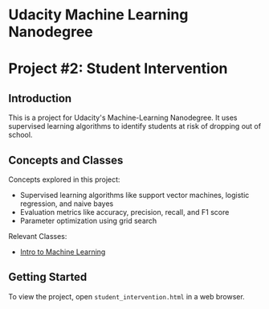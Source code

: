 # Udacity Machine Learning Nanodegree
# Project #2: Student Intervention

## Introduction
This is a project for Udacity's Machine-Learning Nanodegree. It uses supervised learning algorithms to identify students at risk of dropping out of school.


## Concepts and Classes
Concepts explored in this project:

  - Supervised learning algorithms like support vector machines, logistic regression, and naive bayes
  - Evaluation metrics like accuracy, precision, recall, and F1 score
  - Parameter optimization using grid search

Relevant Classes:

- [Intro to Machine Learning](https://www.udacity.com/course/intro-to-machine-learning--ud120)

## Getting Started
To view the project, open `student_intervention.html` in a web browser.